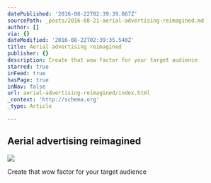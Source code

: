 ```yaml
---
datePublished: '2016-08-22T02:39:39.867Z'
sourcePath: _posts/2016-08-21-aerial-advertising-reimagined.md
author: []
via: {}
dateModified: '2016-08-22T02:39:35.540Z'
title: Aerial advertising reimagined
publisher: {}
description: Create that wow factor for your target audience
starred: true
inFeed: true
hasPage: true
inNav: false
url: aerial-advertising-reimagined/index.html
_context: 'http://schema.org'
_type: Article

---
```

## Aerial advertising reimagined
![](https://the-grid-user-content.s3-us-west-2.amazonaws.com/6cdb504d-1d9d-4854-b8b3-feb1098f6731.jpg)

Create that wow factor for your target audience